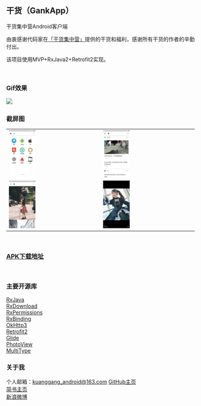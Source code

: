 ## 干货（GankApp）

干货集中营Android客户端

由衷感谢代码家在[「干货集中营」](http://gank.io/)提供的干货和福利，感谢所有干货的作者的辛勤付出。

该项目使用MVP+RxJava2+Retrofit2实现。

<br/>

### Gif效果

<img src="/res/RxGank.gif" style="width: 30%;">

<br/>

### 截屏图

<table>
    <tr>
        <td><img src="/res/screenshot_category.png" style="width: 30%;"></td>
        <td><img src="/res/screenshot_list.png" style="width: 30%;"></td>
    </tr>
    <tr>
        <td><img src="/res/screenshot_weal.png" style="width: 30%;"></td>
        <td><img src="/res/screenshot_image.png" style="width: 30%;"></td>
    </tr>
</table>

<br/>

### [APK下载地址](http://fir.im/KgGankApp)

<br/>

### 主要开源库

[RxJava](https://github.com/ReactiveX/RxJava)  
[RxDownload](https://github.com/ssseasonnn/RxDownload)  
[RxPermissions](https://github.com/tbruyelle/RxPermissions)  
[RxBinding](https://github.com/JakeWharton/RxBinding)  
[OkHttp3](https://github.com/square/okhttp)  
[Retrofit2](https://github.com/square/retrofit)  
[Glide](https://github.com/bumptech/glide)  
[PhotoView](https://github.com/chrisbanes/PhotoView)  
[MultiType](https://github.com/drakeet/MultiType)   


### 关于我

个人邮箱：kuanggang_android@163.com
[GitHub主页](https://github.com/KuangGang)  
[简书主页](http://www.jianshu.com/u/add646e11b85)  
[新浪微博](http://weibo.com/u/1631697645) 